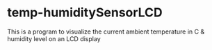 # temp-humiditySensorLCD
This is a program to visualize the current ambient temperature in C &amp; humidity level on an LCD display
